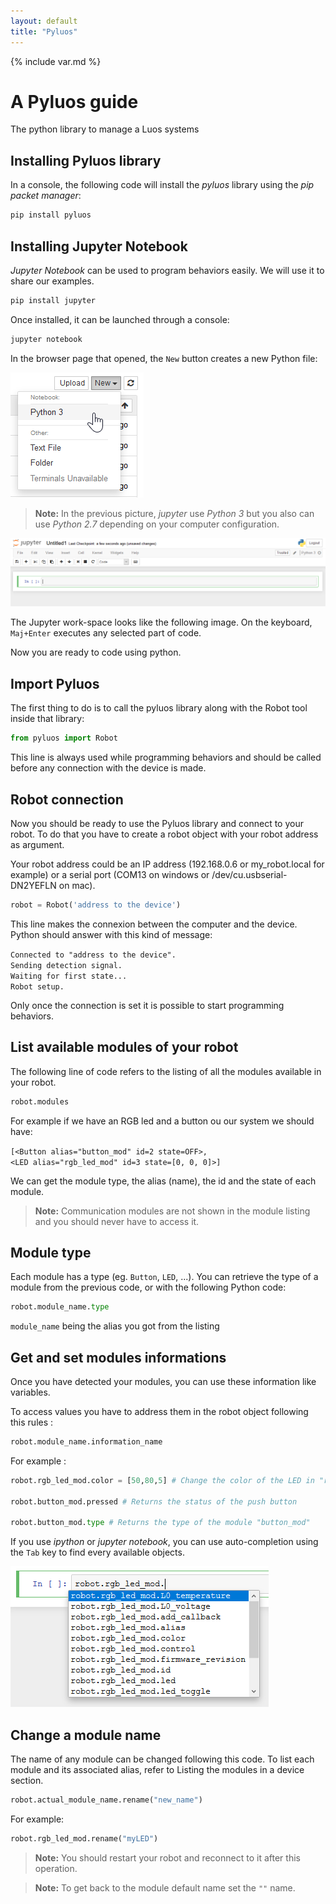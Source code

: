 ```yaml
---
layout: default
title: "Pyluos"
---
```

{% include var.md %}

# A Pyluos guide

The python library to manage a Luos systems

## Installing Pyluos library

In a console, the following code will install the *pyluos* library using the *pip packet manager*:

```bash
pip install pyluos
```
 
## Installing Jupyter Notebook
*Jupyter Notebook* can be used to program behaviors easily. We will use it to share our examples.

```bash
pip install jupyter
```
 
Once installed, it can be launched through a console:

```bash
jupyter notebook
```
 
In the browser page that opened, the `New` button creates a new Python file:

![python](/assets/img/pyluos-1.png)

> **Note:** In the previous picture, *jupyter* use *Python 3* but you also can use *Python 2.7* depending on your computer configuration.

![Jupyter](/assets/img/pyluos-2.png)

The Jupyter work-space looks like the following image. On the keyboard,  `Maj+Enter` executes any selected part of code.

Now you are ready to code using python.

## Import Pyluos
The first thing to do is to call the pyluos library along with the Robot tool inside that library:

```python
from pyluos import Robot
```
 
This line is always used while programming behaviors and should be called before any connection with the device is made.

## Robot connection
Now you should be ready to use the Pyluos library and connect to your robot. To do that you have to create a robot object with your robot address as argument.

Your robot address could be an IP address (192.168.0.6 or my_robot.local for example) or a serial port (COM13 on windows or /dev/cu.usbserial-DN2YEFLN on mac).

```python
robot = Robot('address to the device')
```
 
This line makes the connexion between the computer and the device. Python should answer with this kind of message:

`Connected to "address to the device".`<br />
`Sending detection signal.`<br />
`Waiting for first state...`<br />
`Robot setup.`

Only once the connection is set it is possible to start programming behaviors.

## List available modules of your robot
The following line of code refers to the listing of all the modules available in your robot.

```python
robot.modules
```
 
For example if we have an RGB led and a button ou our system we should have:

`[<Button alias="button_mod" id=2 state=OFF>,`<br />
`<LED alias="rgb_led_mod" id=3 state=[0, 0, 0]>]`

We can get the module type, the alias (name), the id and the state of each module.

> **Note:** Communication modules are not shown in the module listing and you should never have to access it.


## Module type

Each module has a type (eg. `Button`, `LED`, ...). 
You can retrieve the type of a module from the previous code, or with the following Python code:

```python
robot.module_name.type
```
`module_name` being the alias you got from the listing 


## Get and set modules informations
Once you have detected your modules, you can use these information like variables.

To access values you have to address them in the robot object following this rules :

```python
robot.module_name.information_name
```
 
For example :

```python
robot.rgb_led_mod.color = [50,80,5] # Change the color of the LED in "rgb_led_mod" module
 
robot.button_mod.pressed # Returns the status of the push button
 
robot.button_mod.type # Returns the type of the module "button_mod"
```
 
If you use *ipython* or *jupyter notebook*, you can use auto-completion using the `Tab` key to find every available objects.

![Auto-completion](/assets/img/pyluos-3.png)

## Change a module name
The name of any module can be changed following this code. To list each module and its associated alias, refer to Listing the modules in a device section.

```python
robot.actual_module_name.rename("new_name")
```
 
For example:

```python
robot.rgb_led_mod.rename("myLED")
```
 
> **Note:** You should restart your robot  and reconnect to it after this operation.

> **Note:** To get back to the module default name set the `""` name.